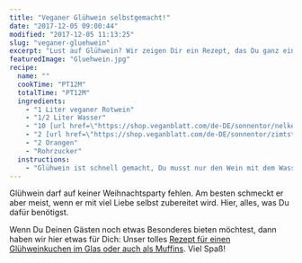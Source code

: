 ```yaml
---
title: "Veganer Glühwein selbstgemacht!"
date: "2017-12-05 09:00:44"
modified: "2017-12-05 11:13:25"
slug: "veganer-gluehwein"
excerpt: "Lust auf Glühwein? Wir zeigen Dir ein Rezept, das Du ganz einfach zu Hause nachmachen kannst. "
featuredImage: "Gluehwein.jpg"
recipe:
  name: ""
  cookTime: "PT12M"
  totalTime: "PT12M"
  ingredients:
    - "1 Liter veganer Rotwein"
    - "1/2 Liter Wasser"
    - "10 [url href=\"https://shop.veganblatt.com/de-DE/sonnentor/nelken\" target=\"_blank\"]Nelken[/url]"
    - "2 [url href=\"https://shop.veganblatt.com/de-DE/sonnentor/zimtstangen-ceylon\" target=\"_blank\"]Zimtstangen[/url]"
    - "2 Orangen"
    - "Rohrzucker"
  instructions:
    - "Glühwein ist schnell gemacht, Du musst nur den Wein mit dem Wasser, Orangenscheiben, Zucker und den Gewürzen aufkochen lassen und dann etwas ziehen lassen. Das ist die traditionelle Variante. Alternativ kannst Du Deinen Glühwein beispielsweise auch mit Sternanis und Chili würzen. Der Fantasie sind (fast) keine Grenzen gesetzt. Alles ist erlaubt, was schmeckt."
---
```


Glühwein darf auf keiner Weihnachtsparty fehlen. Am besten schmeckt er aber meist, wenn er mit viel Liebe selbst zubereitet wird. Hier, alles, was Du dafür benötigst.

Wenn Du Deinen Gästen noch etwas Besonderes bieten möchtest, dann haben wir hier etwas für Dich: Unser tolles [Rezept für einen Glühweinkuchen im Glas oder auch als Muffins](https://www.veganblatt.com/gluehwein-kuchen-im-glas-oder-muffins). Viel Spaß!